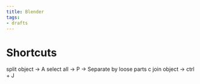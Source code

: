 ```yaml
---
title: Blender
tags:
- drafts
---
```


# Shortcuts

split object -> A select all -> P -> Separate by loose parts             c
join object -> ctrl + J
